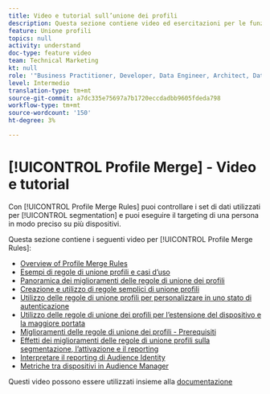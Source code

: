 ```yaml
---
title: Video e tutorial sull’unione dei profili
description: Questa sezione contiene video ed esercitazioni per le funzioni di unione profili, come Regole di unione profili.
feature: Unione profili
topics: null
activity: understand
doc-type: feature video
team: Technical Marketing
kt: null
role: '"Business Practitioner, Developer, Data Engineer, Architect, Data Architect, Administrator, Leader"'
level: Intermedio
translation-type: tm+mt
source-git-commit: a7dc335e75697a7b1720eccdadbb9605fdeda798
workflow-type: tm+mt
source-wordcount: '150'
ht-degree: 3%

---
```



# [!UICONTROL Profile Merge] - Video e tutorial

Con [!UICONTROL Profile Merge Rules] puoi controllare i set di dati utilizzati per [!UICONTROL segmentation] e puoi eseguire il targeting di una persona in modo preciso su più dispositivi.

Questa sezione contiene i seguenti video per [!UICONTROL Profile Merge Rules]:

* [Overview of Profile Merge Rules](overview-of-profile-merge-rules.md)
* [Esempi di regole di unione profili e casi d’uso](profile-merge-rule-examples-and-use-cases.md)
* [Panoramica dei miglioramenti delle regole di unione dei profili](overview-of-profile-merge-rule-enhancements.md)
* [Creazione e utilizzo di regole semplici di unione profili](creating-and-using-simple-profile-merge-rules.md)
* [Utilizzo delle regole di unione profili per personalizzare in uno stato di autenticazione](using-profile-merge-rules-to-personalize-in-an-authenticated-state.md)
* [Utilizzo delle regole di unione dei profili per l’estensione del dispositivo e la maggiore portata](using-profile-merge-rules-for-device-extension-and-increased-reach.md)
* [Miglioramenti delle regole di unione dei profili - Prerequisiti](profile-merge-rule-enhancements-pre-requisites.md)
* [Effetti dei miglioramenti delle regole di unione profili sulla segmentazione, l’attivazione e il reporting](how-profile-merge-rule-enhancements-impact-segmentation-activation-and-reporting.md)
* [Interpretare il reporting di Audience Identity](interpret-audience-identity-reporting.md)
* [Metriche tra dispositivi in Audience Manager](understanding-cross-device-metrics-in-audience-manager.md)

Questi video possono essere utilizzati insieme alla [documentazione](https://docs.adobe.com/help/en/audience-manager/user-guide/features/profile-merge-rules/merge-rules-overview.html)
